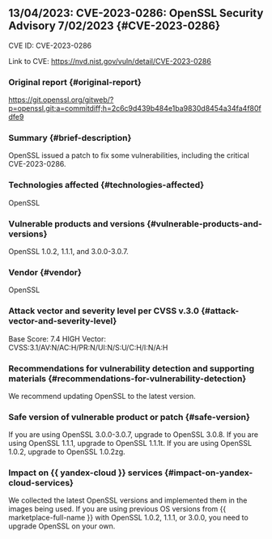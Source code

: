 ## 13/04/2023: CVE-2023-0286: OpenSSL Security Advisory 7/02/2023 {#CVE-2023-0286}

CVE ID: CVE-2023-0286

Link to CVE: <https://nvd.nist.gov/vuln/detail/CVE-2023-0286>

### Original report {#original-report}

<https://git.openssl.org/gitweb/?p=openssl.git;a=commitdiff;h=2c6c9d439b484e1ba9830d8454a34fa4f80fdfe9>

### Summary {#brief-description}

OpenSSL issued a patch to fix some vulnerabilities, including the critical CVE-2023-0286.

### Technologies affected {#technologies-affected}

OpenSSL

### Vulnerable products and versions {#vulnerable-products-and-versions}

OpenSSL 1.0.2, 1.1.1, and 3.0.0-3.0.7.

### Vendor {#vendor}

OpenSSL

### Attack vector and severity level per CVSS v.3.0 {#attack-vector-and-severity-level}

Base Score: 7.4 HIGH
Vector: CVSS:3.1/AV:N/AC:H/PR:N/UI:N/S:U/C:H/I:N/A:H

### Recommendations for vulnerability detection and supporting materials {#recommendations-for-vulnerability-detection}

We recommend updating OpenSSL to the latest version.

### Safe version of vulnerable product or patch {#safe-version}

If you are using OpenSSL 3.0.0-3.0.7, upgrade to OpenSSL 3.0.8.
If you are using OpenSSL 1.1.1, upgrade to OpenSSL 1.1.1t.
If you are using OpenSSL 1.0.2, upgrade to OpenSSL 1.0.2zg.

### Impact on {{ yandex-cloud }} services {#impact-on-yandex-cloud-services}

We collected the latest OpenSSL versions and implemented them in the images being used. If you are using previous OS versions from {{ marketplace-full-name }} with OpenSSL 1.0.2, 1.1.1, or 3.0.0, you need to upgrade OpenSSL on your own.
